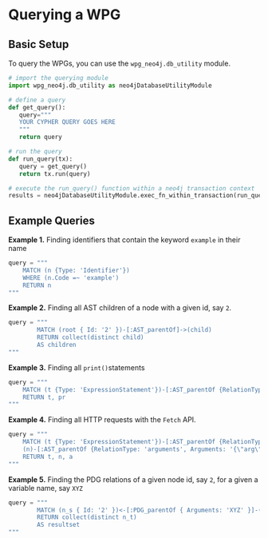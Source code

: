 # Querying a WPG

## Basic Setup
To query the WPGs, you can use the `wpg_neo4j.db_utility` module.
```python
# import the querying module
import wpg_neo4j.db_utility as neo4jDatabaseUtilityModule

# define a query
def get_query():
   query="""
   YOUR CYPHER QUERY GOES HERE
   """
   return query

# run the query 
def run_query(tx):
   query = get_query()
   return tx.run(query)

# execute the run_query() function within a neo4j transaction context
results = neo4jDatabaseUtilityModule.exec_fn_within_transaction(run_query)

```

## Example Queries

**Example 1.** Finding identifiers that contain the keyword `example` in their name
```python
query = """
	MATCH (n {Type: 'Identifier'})
	WHERE (n.Code =~ 'example')
	RETURN n
"""
``` 



**Example 2.** Finding all AST children of a node with a given id, say `2`.
```python
query = """
        MATCH (root { Id: '2' })-[:AST_parentOf]->(child)
        RETURN collect(distinct child)
        AS children
"""
``` 


**Example 3.** Finding all `print()`statements
```python
query = """
	MATCH (t {Type: 'ExpressionStatement'})-[:AST_parentOf {RelationType: 'expression'}]->(n {Type: 'CallExpression'})-[:AST_parentOf {RelationType: 'callee'}]-> (pr {Type: 'Identifier', Code: 'print'}), 
	RETURN t, pr
"""
``` 



**Example 4.** Finding all HTTP requests with the `Fetch` API.
```python
query = """
	MATCH (t {Type: 'ExpressionStatement'})-[:AST_parentOf {RelationType: 'expression'}]->(n {Type: 'CallExpression'})-[:AST_parentOf {RelationType: 'callee'}]-> (req {Type: 'Identifier', Code: 'fetch'}), 
	(n)-[:AST_parentOf {RelationType: 'arguments', Arguments: '{\"arg\":0}'}]->(a)
	RETURN t, n, a
"""
```


**Example 5.** Finding the PDG relations of a given node id, say `2`, for a given a variable name, say `XYZ`
```python
query = """
        MATCH (n_s { Id: '2' })<-[:PDG_parentOf { Arguments: 'XYZ' }]-(n_t)
        RETURN collect(distinct n_t) 
        AS resultset
"""
```



 

